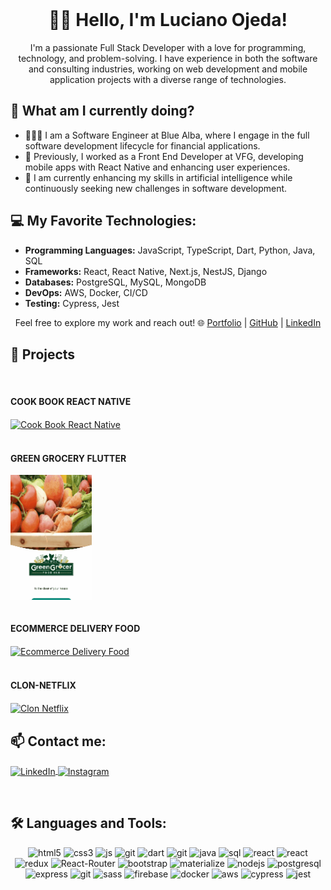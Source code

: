<br/>
<h1 align="center">👋🏻 Hello, I'm Luciano Ojeda!</h2>

<p align="center">
  I'm a passionate Full Stack Developer with a love for programming, technology, and problem-solving. I have experience in both the software and consulting industries, working on web development and mobile application projects with a diverse range of technologies.
</p>

<h2 align="left">🚀 What am I currently doing?</h2>
<ul>
  <li>👨🏻‍💻 I am a Software Engineer at Blue Alba, where I engage in the full software development lifecycle for financial applications.</li>
  <li>💼 Previously, I worked as a Front End Developer at VFG, developing mobile apps with React Native and enhancing user experiences.</li>
  <li>🤺 I am currently enhancing my skills in artificial intelligence while continuously seeking new challenges in software development.</li>
</ul>

<h2 align="left">💻 My Favorite Technologies:</h2>
<ul>
  <li><strong>Programming Languages:</strong> JavaScript, TypeScript, Dart, Python, Java, SQL</li>
  <li><strong>Frameworks:</strong> React, React Native, Next.js, NestJS, Django</li>
  <li><strong>Databases:</strong> PostgreSQL, MySQL, MongoDB</li>
  <li><strong>DevOps:</strong> AWS, Docker, CI/CD</li>
  <li><strong>Testing:</strong> Cypress, Jest</li>
</ul>

<p align="center">
  Feel free to explore my work and reach out!  
  🌐 <a href="https://portafolio-virid-two.vercel.app/" target="blank">Portfolio</a> | 
  <a href="https://github.com/lucianoojeda36/lucianoojeda36" target="blank">GitHub</a> | 
  <a href="https://www.linkedin.com/in/lucianoojeda/" target="blank">LinkedIn</a>
</p>

<h2 align="left">📂 Projects</h2>
<br />
<h4 align="left">COOK BOOK REACT NATIVE</h4>
<a href="https://github.com/lucianoojeda36/Book_cook_App" target="blank">
  <img align="center" src="./assets/cookBook.gif" alt="Cook Book React Native" style="width: 130px; height: 200px; object-fit: cover; object-position: center;" />
</a>
<br /><br />

<h4 align="left">GREEN GROCERY FLUTTER</h4>
<a href="https://github.com/lucianoojeda36/green_grocery_mobile_app" target="blank">
  <img align="center" src="./assets/greenGrocery.gif" alt="Green Grocery Flutter" style="width: 130px; height: 200px; object-fit: cover; object-position: center;" />
</a>
<br /><br />

<h4 align="left">ECOMMERCE DELIVERY FOOD</h4>
<a href="https://ecommerce-restaurant.vercel.app/" target="blank">
  <img align="center" src="./assets/ecommerce.gif" alt="Ecommerce Delivery Food" style="width: 300px; height: 200px; object-fit: cover; object-position: center;" />
</a>
<br /><br />

<h4 align="left">CLON-NETFLIX</h4>
<a href="https://github.com/lucianoojeda36/Clon-de-Netflix" target="blank">
  <img align="center" src="./assets/clon-netflix.gif" alt="Clon Netflix" style="width: 300px; height: 200px; object-fit: cover; object-position: center;" />
</a>
<br />

<h2 align="left">📫 Contact me:</h2>
<p align="left">
  <a href="https://www.linkedin.com/in/lucianoojeda/" target="blank">
    <img align="center" src="https://img.shields.io/badge/LinkedIn-0077B5?style=for-the-badge&logo=linkedin&logoColor=white" alt="LinkedIn" width="80" height="30" />
  </a>
  <a href="https://www.instagram.com/lucianoojeda03/" target="blank">
    <img align="center" src="https://img.shields.io/badge/Instagram-E4405F?style=for-the-badge&logo=instagram&logoColor=white" alt="Instagram" width="80" height="30" />
  </a>
</p>
<br />

<h2 align="left">🛠️ Languages and Tools:</h2>
<p align="center">
  <img src="https://img.shields.io/badge/HTML5-E34F26?style=for-the-badge&logo=html5&logoColor=white" alt="html5" width="80" height="30" />
  <img src="https://img.shields.io/badge/CSS3-1572B6?style=for-the-badge&logo=css3&logoColor=white" alt="css3" width="80" height="30" />
  <img src="https://img.shields.io/badge/JavaScript-F7DF1E?style=for-the-badge&logo=javascript&logoColor=black" alt="js" width="80" height="30" />
  <img src="https://img.shields.io/badge/TypeScript-11?style=for-the-badge&logo=TypeScript&logoColor=pink" alt="git" width="80" height="30" />
  <img src="https://img.shields.io/badge/Dart-00BFFF?style=for-the-badge&logo=dart&logoColor=white" alt="dart" width="80" height="30" />
  <img src="https://img.shields.io/badge/Python-941?style=for-the-badge&logo=Python&logoColor=pink" alt="git" width="80" height="30" />
  <img src="https://img.shields.io/badge/Java-ED8B00?style=for-the-badge&logo=java&logoColor=white" alt="java" width="80" height="30" />
  <img src="https://img.shields.io/badge/SQL-003B57?style=for-the-badge&logo=sql&logoColor=white" alt="sql" width="80" height="30" />
  <img src="https://img.shields.io/badge/React-20232A?style=for-the-badge&logo=react&logoColor=61DAFB" alt="react" width="80" height="30" />
  <img src="https://img.shields.io/badge/React_Native-455232A?style=for-the-badge&logo=React&logoColor=61DAFB" alt="react" width="80" height="30" />
  <img src="https://img.shields.io/badge/Redux-593D88?style=for-the-badge&logo=redux&logoColor=white" alt="redux" width="80" height="30" />
  <img src="https://img.shields.io/badge/React_Router-CA4245?style=for-the-badge&logo=react-router&logoColor=white" alt="React-Router" width="80" height="30" />
  <img src="https://img.shields.io/badge/Bootstrap-563D7C?style=for-the-badge&logo=bootstrap&logoColor=white" alt="bootstrap" width="80" height="30" />
  <img src="https://img.shields.io/badge/Material--UI-0081CB?style=for-the-badge&logo=material-ui&logoColor=white" alt="materialize" width="80" height="30" />
  <img src="https://img.shields.io/badge/Node.js-43853D?style=for-the-badge&logo=node.js&logoColor=white" alt="nodejs" width="80" height="30" />
  <img src="https://img.shields.io/badge/PostgreSQL-316192?style=for-the-badge&logo=postgresql&logoColor=white" alt="postgresql" width="80" height="30" />
  <img src="https://img.shields.io/badge/Express.js-404D59?style=for-the-badge" alt="express" width="80" height="30" />
  <img src="https://img.shields.io/badge/GitHub-100000?style=for-the-badge&logo=github&logoColor=white" alt="git" width="80" height="30" />
  <img src="https://img.shields.io/badge/Sass-100000?style=for-the-badge&logo=Sass&logoColor=pink" alt="sass" width="80" height="30" />
  <img src="https://img.shields.io/badge/Firebase-FFCA28?style=for-the-badge&logo=firebase&logoColor=black" alt="firebase" width="80" height="30" />
  <img src="https://img.shields.io/badge/Docker-2496ED?style=for-the-badge&logo=docker&logoColor=white" alt="docker" width="80" height="30" />
  <img src="https://img.shields.io/badge/AWS-FF9900?style=for-the-badge&logo=amazon-aws&logoColor=black" alt="aws" width="80" height="30" />
  <img src="https://img.shields.io/badge/Cypress-17202C?style=for-the-badge&logo=cypress&logoColor=white" alt="cypress" width="80" height="30" />
  <img src="https://img.shields.io/badge/Jest-15.3.9?style=for-the-badge&logo=jest&logoColor=white" alt="jest" width="80" height="30" />
</p>

